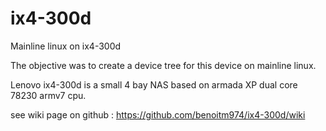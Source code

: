 ix4-300d
========

Mainline linux on ix4-300d

The objective was to create a device tree for this device on mainline linux.

Lenovo ix4-300d is a small 4 bay NAS based on armada XP dual core 78230 armv7 cpu.

see wiki page on github : https://github.com/benoitm974/ix4-300d/wiki 
